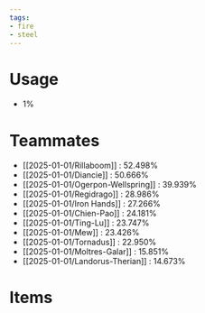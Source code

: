 ```yaml
---
tags:
- fire
- steel
---
```

# Usage
- 1%
# Teammates
- [[2025-01-01/Rillaboom]] : 52.498%
- [[2025-01-01/Diancie]] : 50.666%
- [[2025-01-01/Ogerpon-Wellspring]] : 39.939%
- [[2025-01-01/Regidrago]] : 28.986%
- [[2025-01-01/Iron Hands]] : 27.266%
- [[2025-01-01/Chien-Pao]] : 24.181%
- [[2025-01-01/Ting-Lu]] : 23.747%
- [[2025-01-01/Mew]] : 23.426%
- [[2025-01-01/Tornadus]] : 22.950%
- [[2025-01-01/Moltres-Galar]] : 15.851%
- [[2025-01-01/Landorus-Therian]] : 14.673%
# Items